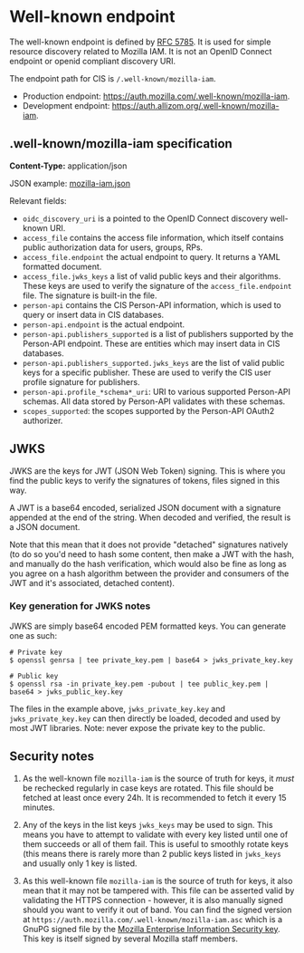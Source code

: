 # Well-known endpoint

The well-known endpoint is defined by [RFC 5785](https://www.ietf.org/rfc/rfc5785.txt).
It is used for simple resource discovery related to Mozilla IAM. It is not an OpenID Connect endpoint or openid
compliant discovery URI.

The endpoint path for CIS is `/.well-known/mozilla-iam`.

- Production endpoint: <https://auth.mozilla.com/.well-known/mozilla-iam>.
- Development endpoint: <https://auth.allizom.org/.well-known/mozilla-iam>.

## .well-known/mozilla-iam specification

**Content-Type:** application/json

JSON example: [mozilla-iam.json](.well-known/mozilla-iam.json)

Relevant fields:

- `oidc_discovery_uri` is a pointed to the OpenID Connect discovery well-known URI.
- `access_file` contains the access file information, which itself contains public authorization data for users, groups,
  RPs.
- `access_file.endpoint` the actual endpoint to query. It returns a YAML formatted document.
- `access_file.jwks_keys` a list of valid public keys and their algorithms. These keys are used to verify the signature
  of the `access_file.endpoint` file. The signature is built-in the file.
- `person-api` contains the CIS Person-API information, which is used to query or insert data in CIS databases.
- `person-api.endpoint` is the actual endpoint.
- `person-api.publishers_supported` is a list of publishers supported by the Person-API endpoint. These are entities which may
  insert data in CIS databases.
- `person-api.publishers_supported.jwks_keys` are the list of valid public keys for a specific publisher. These are used
  to verify the CIS user profile signature for publishers.
- `person-api.profile_*schema*_uri`: URI to various supported Person-API schemas. All data stored by Person-API
  validates with these schemas.
- `scopes_supported`: the scopes supported by the Person-API OAuth2 authorizer.

## JWKS

JWKS are the keys for JWT (JSON Web Token) signing. This is where you find the public keys to verify the signatures
of tokens, files signed in this way.

A JWT is a base64 encoded, serialized JSON document with a signature appended at the end of the string. When decoded and
verified, the result is a JSON document.

Note that this mean that it does not provide "detached" signatures natively (to do so you'd need to hash some content,
then make a JWT with the hash, and manually do the hash verification, which would also be fine as long as you agree on a
hash algorithm between the provider and consumers of the JWT and it's associated, detached content).

### Key generation for JWKS notes

JWKS are simply base64 encoded PEM formatted keys.
You can generate one as such:

```
# Private key
$ openssl genrsa | tee private_key.pem | base64 > jwks_private_key.key

# Public key
$ openssl rsa -in private_key.pem -pubout | tee public_key.pem | base64 > jwks_public_key.key
```

The files in the example above, `jwks_private_key.key` and `jwks_private_key.key` can then directly be loaded, decoded
and used by most JWT libraries. Note: never expose the private key to the public.

## Security notes

1. As the well-known file `mozilla-iam` is the source of truth for keys, it *must* be rechecked regularly in case keys are
rotated. This file should be fetched at least once every 24h. It is recommended to fetch it every 15 minutes.

2. Any of the keys in the list keys `jwks_keys` may be used to sign. This means you have to attempt to validate with
   every key listed until one of them succeeds or all of them fail. This is useful to smoothly rotate keys (this means
there is rarely more than 2 public keys listed in `jwks_keys` and usually only 1 key is listed.

3. As this well-known file `mozilla-iam` is the source of truth for keys, it also mean that it may not be tampered with.
   This file can be asserted valid by validating the HTTPS connection - however, it is also manually signed should you
want to verify it out of band. You can find the signed version at `https://auth.mozilla.com/.well-known/mozilla-iam.asc`
which is a GnuPG signed file by the [Mozilla Enterprise Information Security
key](https://gpg.mozilla.org/pks/lookup?search=infosec%40mozilla.com&op=vindex). This key is itself signed by several
Mozilla staff members.
